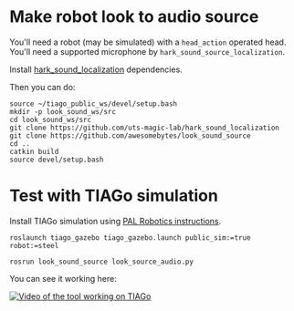 # Make robot look to audio source

You'll need a robot (may be simulated) with a `head_action` operated head.
You'll need a supported microphone by `hark_sound_source_localization`.

Install [hark_sound_localization](https://github.com/uts-magic-lab/hark_sound_localization) dependencies.

Then you can do:

```
source ~/tiago_public_ws/devel/setup.bash
mkdir -p look_sound_ws/src
cd look_sound_ws/src
git clone https://github.com/uts-magic-lab/hark_sound_localization
git clone https://github.com/awesomebytes/look_sound_source
cd ..
catkin build
source devel/setup.bash
```


# Test with TIAGo simulation

Install TIAGo simulation using [PAL Robotics instructions](http://wiki.ros.org/Robots/TIAGo/Tutorials/TiagoSimulation).

```
roslaunch tiago_gazebo tiago_gazebo.launch public_sim:=true robot:=steel
```

```
rosrun look_sound_source look_source_audio.py
```

You can see it working here:

[![Video of the tool working on TIAGo](http://img.youtube.com/vi/R4BE1kiR_Xo/0.jpg)](http://youtu.be/R4BE1kiR_Xo)

